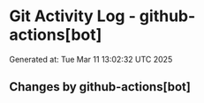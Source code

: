 # Git Activity Log - github-actions[bot]
Generated at: Tue Mar 11 13:02:32 UTC 2025
## Changes by github-actions[bot]
```diff
```
